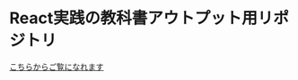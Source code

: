 # React実践の教科書アウトプット用リポジトリ
[こちらからご覧になれます](https://react-jissen-kyoukasyo-5zwkyzmfq-aiu27.vercel.app/)
